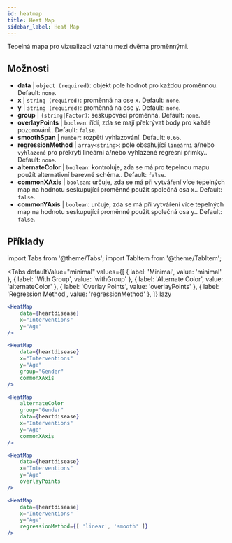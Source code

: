 ```yaml
---
id: heatmap
title: Heat Map
sidebar_label: Heat Map
---
```


Tepelná mapa pro vizualizaci vztahu mezi dvěma proměnnými.

## Možnosti

* __data__ | `object (required)`: objekt pole hodnot pro každou proměnnou. Default: `none`.
* __x__ | `string (required)`: proměnná na ose x. Default: `none`.
* __y__ | `string (required)`: proměnná na ose y. Default: `none`.
* __group__ | `(string|Factor)`: seskupovací proměnná. Default: `none`.
* __overlayPoints__ | `boolean`: řídí, zda se mají překrývat body pro každé pozorování.. Default: `false`.
* __smoothSpan__ | `number`: rozpětí vyhlazování. Default: `0.66`.
* __regressionMethod__ | `array<string>`: pole obsahující `lineární` a/nebo `vyhlazené` pro překrytí lineární a/nebo vyhlazené regresní přímky.. Default: `none`.
* __alternateColor__ | `boolean`: kontroluje, zda se má pro tepelnou mapu použít alternativní barevné schéma.. Default: `false`.
* __commonXAxis__ | `boolean`: určuje, zda se má při vytváření více tepelných map na hodnotu seskupující proměnné použít společná osa x.. Default: `false`.
* __commonYAxis__ | `boolean`: určuje, zda se má při vytváření více tepelných map na hodnotu seskupující proměnné použít společná osa y.. Default: `false`.


## Příklady

import Tabs from '@theme/Tabs';
import TabItem from '@theme/TabItem';

<Tabs
    defaultValue="minimal"
    values={[
        { label: 'Minimal', value: 'minimal' },
        { label: 'With Group', value: 'withGroup' },
        { label: 'Alternate Color', value: 'alternateColor' },
        { label: 'Overlay Points', value: 'overlayPoints' },
        { label: 'Regression Method', value: 'regressionMethod' },
    ]}
    lazy
>



<TabItem value="minimal">

```jsx live
<HeatMap 
    data={heartdisease} 
    x="Interventions"
    y="Age"
/>
```

</TabItem>


<TabItem value="withGroup">

```jsx live
<HeatMap 
    data={heartdisease} 
    x="Interventions"
    y="Age"
    group="Gender"
    commonXAxis
/>
```

</TabItem>

<TabItem value="alternateColor">

```jsx live
<HeatMap 
    alternateColor
    group="Gender"
    data={heartdisease} 
    x="Interventions"
    y="Age"
    commonXAxis
/>
```

</TabItem>

<TabItem value="overlayPoints">

```jsx live
<HeatMap 
    data={heartdisease} 
    x="Interventions"
    y="Age"
    overlayPoints 
/>
```

</TabItem>


<TabItem value="regressionMethod">

```jsx live
<HeatMap 
    data={heartdisease} 
    x="Interventions"
    y="Age"
    regressionMethod={[ 'linear', 'smooth' ]} 
/>
```

</TabItem>

</Tabs>
